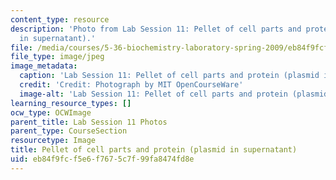 ```yaml
---
content_type: resource
description: 'Photo from Lab Session 11: Pellet of cell parts and protein (plasmid
  in supernatant).'
file: /media/courses/5-36-biochemistry-laboratory-spring-2009/eb84f9fcf5e6f7675c7f99fa8474fd8e_Lab11_7.jpg
file_type: image/jpeg
image_metadata:
  caption: 'Lab Session 11: Pellet of cell parts and protein (plasmid in supernatant).'
  credit: 'Credit: Photograph by MIT OpenCourseWare'
  image-alt: 'Lab Session 11: Pellet of cell parts and protein (plasmid in supernatant).'
learning_resource_types: []
ocw_type: OCWImage
parent_title: Lab Session 11 Photos
parent_type: CourseSection
resourcetype: Image
title: Pellet of cell parts and protein (plasmid in supernatant)
uid: eb84f9fc-f5e6-f767-5c7f-99fa8474fd8e
---
```

